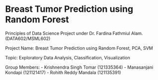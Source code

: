 # Breast Tumor Prediction using Random Forest
Principles of Data Science Project under Dr. Fardina Fathmiul Alam. (DATA602/MSML602)

Project Name: Breast Tumor Prediction using Random Forest, PCA, SVM

Topic: Exploratory Data Analysis, Classification, Visualization

Group Members: 
      - Krishnendra Singh Tomar (121335364)
      - Manasanjani Kondapi (121121417) 
      - Rohith Reddy Mandala (121135391) 
